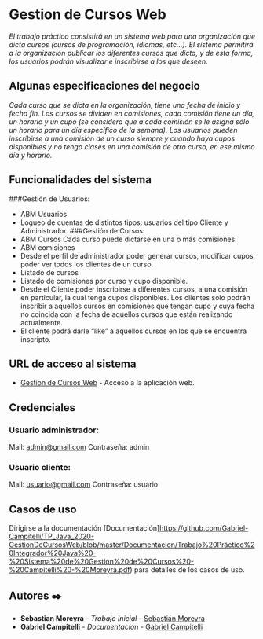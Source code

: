 # Gestion de Cursos Web
_El trabajo práctico consistirá en un sistema web para una organización que dicta cursos (cursos de programación, idiomas, etc…). El sistema permitirá a la organización publicar los diferentes cursos que dicta, y de esta forma, los usuarios podrán visualizar e inscribirse a los que deseen._



## Algunas especificaciones del negocio
_Cada curso que se dicta en la organización, tiene una fecha de inicio y fecha fin. Los cursos se dividen en comisiones, cada comisión tiene un día, un horario y un cupo (se considera que a cada comisión se le asigna sólo un horario para un día específico de la semana). Los usuarios pueden inscribirse a una comisión de un curso siempre y cuando haya cupos disponibles y no tenga clases en una comisión de otro curso, en ese mismo día y horario._


## Funcionalidades del sistema
###Gestión de Usuarios:
* ABM Usuarios
* Logueo de cuentas de distintos tipos: usuarios del tipo Cliente y Administrador.
###Gestión de Cursos:
* ABM Cursos
    Cada curso puede dictarse en una o más comisiones:
* ABM comisiones
* Desde el perfil de administrador poder generar cursos, modificar cupos, poder ver todos los clientes de un curso.
* Listado de cursos
* Listado de comisiones por curso y cupo disponible.
* Desde el Cliente poder inscribirse a diferentes cursos, a una comisión en particular, la cual tenga cupos disponibles. Los clientes solo podrán inscribir a aquellos cursos en comisiones que tengan cupo y cuya fecha no coincida con la fecha de aquellos cursos que están realizando actualmente.
* El cliente podrá darle “like” a aquellos cursos en los que se encuentra inscripto.


## URL de acceso al sistema
* [Gestion de Cursos Web](https://java2020-gestion-de-cursos-web.herokuapp.com) - Acceso a la aplicación web.


## Credenciales

### Usuario administrador:
Mail: admin@gmail.com
Contraseña: admin

### Usuario cliente:
Mail: usuario@gmail.com
Contraseña: usuario


## Casos de uso
Dirigirse a la documentación [Documentación]https://github.com/Gabriel-Campitelli/TP_Java_2020-GestionDeCursosWeb/blob/master/Documentacion/Trabajo%20Práctico%20Integrador%20Java%20-%20Sistema%20de%20Gestión%20de%20Cursos%20-%20Campitelli%20-%20Moreyra.pdf) para detalles de los casos de uso.


## Autores ✒️
* **Sebastian Moreyra** - *Trabajo Inicial* - [Sebastián Moreyra](https://github.com/SebaMoreyra)
* **Gabriel Campitelli** - *Documentación* - [Gabriel Campitelli](https://github.com/Gabriel-Campitelli)
